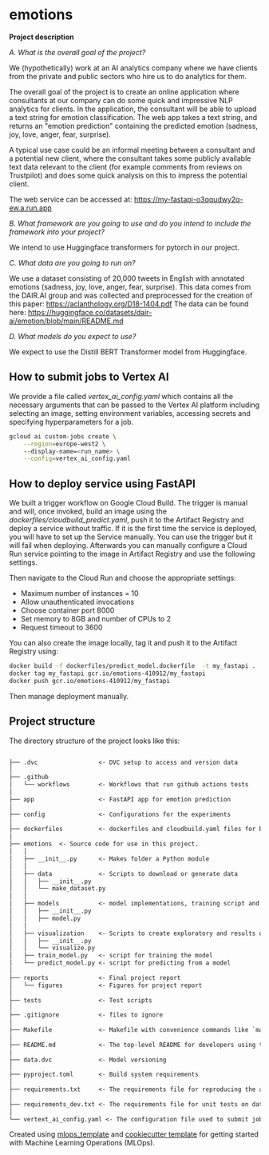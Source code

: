 # emotions

**Project description**

*A. What is the overall goal of the project?*

We (hypothetically) work at an AI analytics company where we have clients from the private and public sectors who hire us to do analytics for them.

The overall goal of the project is to create an online application where consultants at our company can do some quick and impressive NLP analytics for clients. 
In the application, the consultant will be able to upload a text string for emotion classification. The web app takes a text string, and returns an "emotion prediction" containing the predicted emotion (sadness, joy, love, anger, fear, surprise).
  

A typical use case could be an informal meeting between a consultant and a potential new client, where the consultant takes some publicly available text data relevant to the client (for example comments from reviews on Trustpilot) and does some quick analysis on this to impress the potential client.  

The web service can be accessed at: https://my-fastapi-o3qqudwy2q-ew.a.run.app

*B. What framework are you going to use and do you intend to include the framework into your project?*

We intend to use Huggingface transformers for pytorch in our project. 

*C. What data are you going to run on?*

We use a dataset consisting of 20,000 tweets in English with annotated emotions (sadness, joy, love, anger, fear, surprise). 
This data comes from the DAIR.AI group and was collected and preprocessed for the creation of this paper: https://aclanthology.org/D18-1404.pdf 
The data can be found here: 
https://huggingface.co/datasets/dair-ai/emotion/blob/main/README.md


*D. What models do you expect to use?*

We expect to use the Distill BERT Transformer model from Huggingface.  

## How to submit jobs to Vertex AI
We provide a file called *vertex_ai_config.yaml* which contains all the necessary arguments that can be passed to the Vertex AI platform including selecting an image, setting environment variables, accessing secrets and specifying hyperparameters for a job.
```bash
gcloud ai custom-jobs create \
    --region=europe-west2 \   
    --display-name=<run_name> \
    --config=vertex_ai_config.yaml
```

## How to deploy service using FastAPI

We built a trigger workflow on Google Cloud Build. The trigger is manual and will, once invoked, build an image using the *dockerfiles/cloudbuild_predict.yaml*, push it to the Artifact Registry and deploy a service without traffic. If it is the first time the service is deployed, you will have to set up the Service manually.  You can use the trigger but it will fail when deploying. Afterwards you can manually configure a Cloud Run service pointing to the image in Artifact Registry and use the following settings.

Then navigate to the Cloud Run and choose the appropriate settings:
* Maximum number of instances = 10
* Allow unauthenticated invocations
* Choose container port 8000
* Set memory to 8GB and number of CPUs to 2
* Request timeout to 3600

You can also create the image locally, tag it and push it to the Artifact Registry using:
```bash
docker build -f dockerfiles/predict_model.dockerfile  -t my_fastapi .
docker tag my_fastapi gcr.io/emotions-410912/my_fastapi
docker push gcr.io/emotions-410912/my_fastapi
```
Then manage deployment manually.

## Project structure

The directory structure of the project looks like this:

```txt

├── .dvc                 <- DVC setup to access and version data
│
├── .github              
│   └── workflows        <- Workflows that run github actions tests
│
├── app                  <- FastAPI app for emotion prediction 
│
├── config               <- Configurations for the experiments 
│
├── dockerfiles          <- dockerfiles and cloudbuild.yaml files for building images locally and in cloud   
│
├── emotions  <- Source code for use in this project.
│   │
│   ├── __init__.py      <- Makes folder a Python module
│   │
│   ├── data             <- Scripts to download or generate data
│   │   ├── __init__.py
│   │   └── make_dataset.py
│   │
│   ├── models           <- model implementations, training script and prediction script
│   │   ├── __init__.py
│   │   ├── model.py
│   │
│   ├── visualization    <- Scripts to create exploratory and results oriented visualizations
│   │   ├── __init__.py
│   │   └── visualize.py
│   ├── train_model.py   <- script for training the model
│   └── predict_model.py <- script for predicting from a model
│
├── reports              <- Final project report
│   └── figures          <- Figures for project report
│
├── tests                <- Test scripts
│
├── .gitignore           <- files to ignore 
│
├── Makefile             <- Makefile with convenience commands like `make data` or `make train`
│  
├── README.md            <- The top-level README for developers using this project.   
│  
├── data.dvc             <- Model versioning
│  
├── pyproject.toml       <- Build system requirements 
│
├── requirements.txt     <- The requirements file for reproducing the analysis environment
│
├── requirements_dev.txt <- The requirements file for unit tests on data and model coverage
│
└── vertext_ai_config.yaml <- The configuration file used to submit jobs to Vertex AI 
```

Created using [mlops_template](https://github.com/SkafteNicki/mlops_template) and [cookiecutter template](https://github.com/cookiecutter/cookiecutter) for getting
started with Machine Learning Operations (MLOps).
